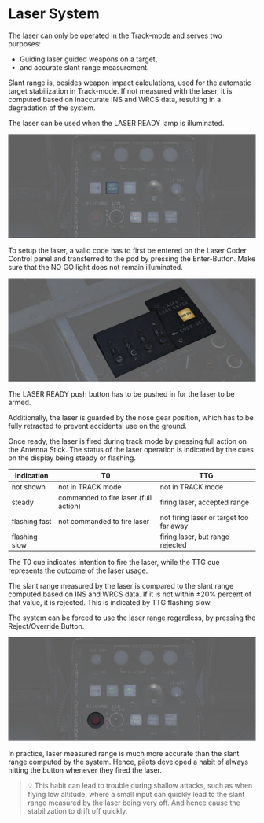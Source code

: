 # Laser System

The laser can only be operated in the Track-mode and serves two purposes:

- Guiding laser guided weapons on a target,
- and accurate slant range measurement.

Slant range is, besides weapon impact calculations, used for the automatic
target stabilization in Track-mode. If not measured with the laser, it is
computed based on inaccurate INS and WRCS data, resulting in a degradation of
the system.

The laser can be used when the LASER READY lamp is illuminated.

![laser_ready_lamp](../../../img/wso_target_designator_laser_button.jpg)

To setup the laser, a valid code has to first be entered on the Laser Coder
Control panel and transferred to the pod by pressing the Enter-Button. Make sure
that the NO GO light does not remain illuminated.

![laser_coder_control](../../../img/wso_laser_code_control.jpg)

The LASER READY push button has to be pushed in for the laser to be armed.

Additionally, the laser is guarded by the nose gear position, which has to be
fully retracted to prevent accidental use on the ground.

Once ready, the laser is fired during track mode by pressing full action on the
Antenna Stick. The status of the laser operation is indicated by the cues on the
display being steady or flashing.

| Indication    | T0                                    | TTG                                     |
| ------------- | ------------------------------------- | --------------------------------------- |
| not shown     | not in TRACK mode                     | not in TRACK mode                       |
| steady        | commanded to fire laser (full action) | firing laser, accepted range            |
| flashing fast | not commanded to fire laser           | not firing laser or target too far away |
| flashing slow |                                       | firing laser, but range rejected        |

The T0 cue indicates intention to fire the laser, while the TTG cue represents
the outcome of the laser usage.

The slant range measured by the laser is compared to the slant range computed
based on INS and WRCS data. If it is not within ±20% percent of that value, it
is rejected. This is indicated by TTG flashing slow.

The system can be forced to use the laser range regardless, by pressing the
Reject/Override Button.

![reject_override_button](../../../img/wso_target_designator_reject_button.jpg)

In practice, laser measured range is much more accurate than the slant range
computed by the system. Hence, pilots developed a habit of always hitting the
button whenever they fired the laser.

> 💡 This habit can lead to trouble during shallow attacks, such as when flying low altitude,
> where a small input can quickly lead to the slant range measured by the laser being very off.
> And hence cause the stabilization to drift off quickly.
